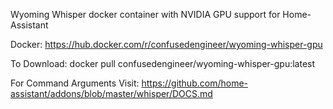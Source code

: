 Wyoming Whisper docker container with NVIDIA GPU support for Home-Assistant

Docker: https://hub.docker.com/r/confusedengineer/wyoming-whisper-gpu

To Download: 
docker pull confusedengineer/wyoming-whisper-gpu:latest

For Command Arguments Visit: https://github.com/home-assistant/addons/blob/master/whisper/DOCS.md
